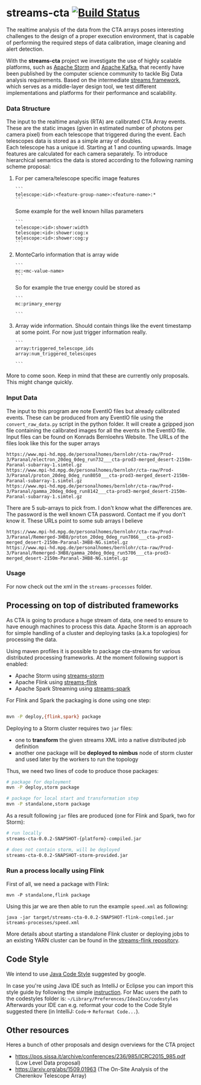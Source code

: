 # streams-cta  [![Build Status](https://travis-ci.org/mackaiver/streams-cta.svg?branch=master)](https://travis-ci.org/mackaiver/streams-cta)

The realtime analysis of the data from the CTA arrays poses interesting challenges to the design of a proper execution environment, that is capable of performing the required steps of data calibration, image cleaning and alert detection.

With the **streams-cta** project we investigate the use of highly scalable platforms, such as [Apache Storm](http://storm.apache.org/) and [Apache Kafka](http://kafka.apache.org/), that recently have been published by the computer science community to tackle Big Data analysis requirements. Based on the intermediate [streams framework](https://sfb876.de/streams/), which serves as a middle-layer design tool, we test different implementations and platforms for their performance and scalability.

### Data Structure

The input to the realtime analysis (RTA) are calibrated CTA Array events.
These are the static images (given in estimated number of photons per camera pixel) from each telescope that triggered during the event.
Each telescopes data is stored as a simple array of doubles.  
Each telescope has a unique id. Starting at 1 and counting upwards.
Image features are calculated for each camera separately.
To introduce hierarchical semantics the data is stored
according to the following naming scheme proposal:

1. For per camera/telescope specific image features

       ```
       telescope:<id>:<feature-group-name>:<feature-name>:*
       ```
   Some example for the well known hillas parameters

       ```
       telescope:<id>:shower:width
       telescope:<id>:shower:cog:x
       telescope:<id>:shower:cog:y
       ```

2. MonteCarlo information that is array wide

       ```
       mc:<mc-value-name>
       ```
   So for example the true energy could be stored as

       ```
       mc:primary_energy

       ```
3. Array wide information. Should contain things like the event timestamp at some point.
For now just trigger information really.


       ```
       array:triggered_telescope_ids
       array:num_triggered_telescopes

       ```   

More to come soon. Keep in mind that these are currently only proposals. This might change quickly.

### Input Data

The input to this program are note EventIO files but already calibrated events. These
can be produced from any EventIO file using the `convert_raw_data.py` script in the python
folder. It will create a gzipped json file containing the calibrated images for all the events
in the EventIO file. Input files can be found on Konrads Bernloehrs Website.
The URLs of the files look like this for the super arrays

    https://www.mpi-hd.mpg.de/personalhomes/bernlohr/cta-raw/Prod-3/Paranal/electron_20deg_0deg_run732___cta-prod3-merged_desert-2150m-Paranal-subarray-1.simtel.gz
    https://www.mpi-hd.mpg.de/personalhomes/bernlohr/cta-raw/Prod-3/Paranal/proton_20deg_0deg_run8050___cta-prod3-merged_desert-2150m-Paranal-subarray-1.simtel.gz
    https://www.mpi-hd.mpg.de/personalhomes/bernlohr/cta-raw/Prod-3/Paranal/gamma_20deg_0deg_run8142___cta-prod3-merged_desert-2150m-Paranal-subarray-1.simtel.gz

There are 5 sub-arrays to pick from. I don't know what the differences are.
The password is the well known CTA password. Contact me if you don't know it.
These URLs point to some sub arrays I believe

    https://www.mpi-hd.mpg.de/personalhomes/bernlohr/cta-raw/Prod-3/Paranal/Remerged-3HB8/proton_20deg_0deg_run7866___cta-prod3-merged_desert-2150m-Paranal-3HB8-NG.simtel.gz
    https://www.mpi-hd.mpg.de/personalhomes/bernlohr/cta-raw/Prod-3/Paranal/Remerged-3HB8/gamma_20deg_0deg_run5706___cta-prod3-merged_desert-2150m-Paranal-3HB8-NG.simtel.gz



### Usage

For now check out the xml in the `streams-processes` folder.

## Processing on top of distributed frameworks
As CTA is going to produce a huge stream of data, one need to ensure to have enough machines
to process this data.
Apache Storm is an approach for simple handling of a cluster and deploying tasks
(a.k.a topologies) for processing the data.

Using maven profiles it is possible to package cta-streams for various distributed processing frameworks.
At the moment following support is enabled:

* Apache Storm using [streams-storm](https://bitbucket.org/cbockermann/streams-storm/)
* Apache Flink using [streams-flink](https://github.com/alexeyegorov/streams-flink)
* Apache Spark Streaming using [streams-spark](https://github.com/alexeyegorov/streams-spark)

For Flink and Spark the packaging is done using one step:

```bash

mvn -P deploy,{flink,spark} package

```

Deploying to a Storm cluster requires two ``jar`` files:

* one to **transform** the given streams XML into a native distributed job definition
* another one package will be **deployed to nimbus** node of storm cluster and used later
 by the workers to run the topology

Thus, we need two lines of code to produce those packages:

```bash
# package for deployment
mvn -P deploy,storm package

# package for local start and transformation step
mvn -P standalone,storm package
```

As a result following ``jar`` files are produced (one for Flink and Spark, two for Storm):

```bash
# run locally
streams-cta-0.0.2-SNAPSHOT-{platform}-compiled.jar

# does not contain storm, will be deployed
streams-cta-0.0.2-SNAPSHOT-storm-provided.jar
```

### Run a process locally using Flink

First of all, we need a package with Flink:
```
mvn -P standalone,flink package
```

Using this jar we are then able to run the example ``speed.xml`` as following:
```
java -jar target/streams-cta-0.0.2-SNAPSHOT-flink-compiled.jar streams-processes/speed.xml
```

More details about starting a standalone Flink cluster or deploying jobs to an existing YARN cluster can be
found in the [streams-flink repository](https://github.com/alexeyegorov/streams-flink).

## Code Style
We intend to use [Java Code Style](https://google-styleguide.googlecode.com/svn/trunk/javaguide.html)
suggested by google.

In case you're using Java IDE such as IntelliJ or Eclipse you can import this style guide by following the
simple
[instruction](https://github.com/HPI-Information-Systems/Metanome/wiki/Installing-the-google-styleguide-settings-in-intellij-and-eclipse).
For Mac users the path to the codestyles folder is: ```~/Library/Preferences/IdeaICxx/codestyles```
Afterwards your IDE can e.g. reformat your code to the Code Style suggested there
(in IntelliJ: ```Code```-> ```Reformat Code...```).


## Other resources

Heres a bunch of other proposals and design overviews for the CTA project

 - https://pos.sissa.it/archive/conferences/236/985/ICRC2015_985.pdf (Low Level Data proposal)
 - https://arxiv.org/abs/1509.01963 (The On-Site Analysis of the Cherenkov Telescope Array)
